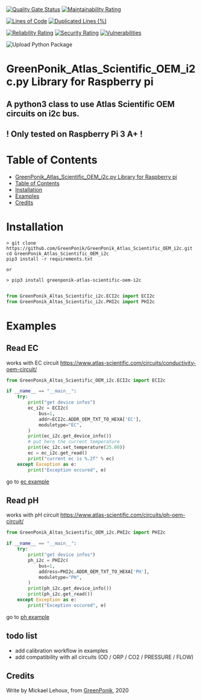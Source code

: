 [![Quality Gate Status](https://sonarcloud.io/api/project_badges/measure?project=GreenPonik_GreenPonik_Atlas_Scientific_OEM_i2c&metric=alert_status)](https://sonarcloud.io/dashboard?id=GreenPonik_GreenPonik_Atlas_Scientific_OEM_i2c)
[![Maintainability Rating](https://sonarcloud.io/api/project_badges/measure?project=GreenPonik_GreenPonik_Atlas_Scientific_OEM_i2c&metric=sqale_rating)](https://sonarcloud.io/dashboard?id=GreenPonik_GreenPonik_Atlas_Scientific_OEM_i2c)

[![Lines of Code](https://sonarcloud.io/api/project_badges/measure?project=GreenPonik_GreenPonik_Atlas_Scientific_OEM_i2c&metric=ncloc)](https://sonarcloud.io/dashboard?id=GreenPonik_GreenPonik_Atlas_Scientific_OEM_i2c)
[![Duplicated Lines (%)](https://sonarcloud.io/api/project_badges/measure?project=GreenPonik_GreenPonik_Atlas_Scientific_OEM_i2c&metric=duplicated_lines_density)](https://sonarcloud.io/dashboard?id=GreenPonik_GreenPonik_Atlas_Scientific_OEM_i2c)

[![Reliability Rating](https://sonarcloud.io/api/project_badges/measure?project=GreenPonik_GreenPonik_Atlas_Scientific_OEM_i2c&metric=reliability_rating)](https://sonarcloud.io/dashboard?id=GreenPonik_GreenPonik_Atlas_Scientific_OEM_i2c)
[![Security Rating](https://sonarcloud.io/api/project_badges/measure?project=GreenPonik_GreenPonik_Atlas_Scientific_OEM_i2c&metric=security_rating)](https://sonarcloud.io/dashboard?id=GreenPonik_GreenPonik_Atlas_Scientific_OEM_i2c)
[![Vulnerabilities](https://sonarcloud.io/api/project_badges/measure?project=GreenPonik_GreenPonik_Atlas_Scientific_OEM_i2c&metric=vulnerabilities)](https://sonarcloud.io/dashboard?id=GreenPonik_GreenPonik_Atlas_Scientific_OEM_i2c)


![Upload Python Package](https://github.com/GreenPonik/GreenPonik_Atlas_Scientific_OEM_i2c/workflows/Upload%20Python%20Package/badge.svg?event=release)


# GreenPonik_Atlas_Scientific_OEM_i2c.py Library for Raspberry pi
## A python3 class to use Atlas Scientific OEM circuits on i2c bus.<br>

## ! Only tested on Raspberry Pi 3 A+ !<br>


# Table of Contents

- [GreenPonik_Atlas_Scientific_OEM_i2c.py Library for Raspberry pi](#GreenPonikAtlasScientificOEMi2cpy-library-for-raspberry-pi)
- [Table of Contents](#table-of-contents)
- [Installation](#installation)
- [Examples](#examples)
- [Credits](#credits)


# Installation
```shell
> git clone https://github.com/GreenPonik/GreenPonik_Atlas_Scientific_OEM_i2c.git
cd GreenPonik_Atlas_Scientific_OEM_i2c
pip3 install -r requirements.txt

or

> pip3 install greenponik-atlas-scientific-oem-i2c
```
```python

from GreenPonik_Altas_Scientific_i2c.ECI2c import ECI2c
from GreenPonik_Altas_Scientific_i2c.PHI2c import PHI2c
```

# Examples

## **Read EC**
works with EC circuit https://www.atlas-scientific.com/circuits/conductivity-oem-circuit/<br>

```python
from GreenPonik_Altas_Scientific_OEM_i2c.ECI2c import ECI2c

if __name__ == "__main__":
    try:
        print("get device infos")
        ec_i2c = ECI2c(
            bus=1,
            addr=ECI2c.ADDR_OEM_TXT_TO_HEXA['EC'],
            moduletype="EC",
        )
        print(ec_i2c.get_device_info())
        # put here the current temperature
        print(ec_i2c.set_temperature(25.00))
        ec = ec_i2c.get_read()
        print("current ec is %.2f" % ec)
    except Exception as e:
        print("Exception occured", e)

```
go to [ec example](examples/read_ec.py)

## **Read pH**
works with pH circuit https://www.atlas-scientific.com/circuits/ph-oem-circuit/<br>

```python
from GreenPonik_Altas_Scientific_OEM_i2c.PHI2c import PHI2c

if __name__ == "__main__":
    try:
        print("get device infos")
        ph_i2c = PHI2c(
            bus=1,
            address=PHI2c.ADDR_OEM_TXT_TO_HEXA['PH'],
            moduletype="PH",
        )
        print(ph_i2c.get_device_info())
        print(ph_i2c.get_read())
    except Exception as e:
        print("Exception occured", e)

```
go to [ph example](examples/read_ph.py)

## todo list
- add calibration workflow in examples
- add compatibility with all circuits (OD / ORP / CO2 / PRESSURE / FLOW)

## Credits
Write by Mickael Lehoux, from [GreenPonik](https://www.greenponik.com), 2020
